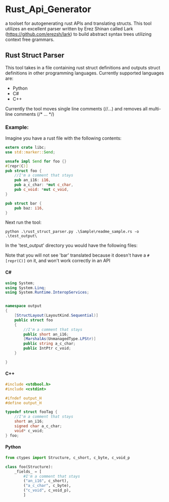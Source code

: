 # Rust_Api_Generator
a toolset for autogenerating rust APIs and translating structs. This tool utilizes an excellent parser written by Erez Shinan called Lark (https://github.com/erezsh/lark) to build abstract syntax trees utilizing context free grammars.

## Rust Struct Parser
This tool takes in a file containing rust struct definitions and outputs struct definitions in other programming languages. Currently supported languages are:

* Python
* C#
* C++

Currently the tool moves single line comments (//...) and removes all multi-line comments (/* ... */)

### Example:
Imagine you have a rust file with the following contents:
```rust
extern crate libc;
use std::marker::Send;

unsafe impl Send for foo {}
#[repr(C)]
pub struct foo {
    //I'm a comment that stays
    pub an_i16: i16,
    pub a_c_char: *mut c_char,
    pub c_void: *mut c_void,
}

pub struct bar {
    pub baz: i16,
}
```

Next run the tool:

```
python .\rust_struct_parser.py .\Sample\readme_sample.rs -o .\test_output\
```

In the 'test_output' directory you would have the following files:

Note that you will not see 'bar' translated because it doesn't have a ```#[repr(C)]``` on it, and won't work correctly in an API

#### C#

```c#
using System;
using System.Linq;
using System.Runtime.InteropServices;


namespace output
{
	[StructLayout(LayoutKind.Sequential)]
	public struct foo
	{
		//I'm a comment that stays
		public short an_i16;
		[MarshalAs(UnmanagedType.LPStr)]
		public string a_c_char;
		public IntPtr c_void;
	}

}
```

#### C++
```C++
#include <stdbool.h>
#include <cstdint>

#ifndef output_H
#define output_H

typedef struct fooTag {
	//I'm a comment that stays
	short an_i16;
	signed char a_c_char;
	void* c_void;
} foo;
```

#### Python
```python
from ctypes import Structure, c_short, c_byte, c_void_p

class foo(Structure):
    _fields_ = [
        #I'm a comment that stays
        ("an_i16", c_short),
        ("a_c_char", c_byte),
        ("c_void", c_void_p),
        ]

```


